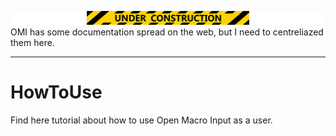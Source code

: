 ![WIP](https://github.com/EloiStree/EloiStree/blob/master/Images/WIP.png)  
OMI has some documentation spread on the web, but I need to centreliazed them here.  

--------------------------------------

# HowToUse

Find here tutorial about how to use Open Macro Input as a user.
